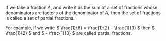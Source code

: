 If we take a fraction $A$, and write it as the sum of a set of fractions
whose denominators are factors of the denominator of $A$, then the set of
fractions is called a set of partial fractions.

For example, if we write $ \frac{1}{6} = \frac{1}{2} - \frac{1}{3} $
then $ \frac{1}{2} $ and $ - \frac{1}{3} $ are called partial fractions.
